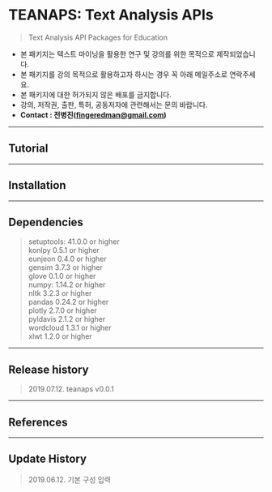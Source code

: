 # TEANAPS: Text Analysis APIs
> Text Analysis API Packages for Education

- 본 패키지는 텍스트 마이닝을 활용한 연구 및 강의를 위한 목적으로 제작되었습니다.
- 본 패키지를 강의 목적으로 활용하고자 하시는 경우 꼭 아래 메일주소로 연락주세요.
- 본 패키지에 대한 허가되지 않은 배포를 금지합니다.
- 강의, 저작권, 출판, 특허, 공동저자에 관련해서는 문의 바랍니다.
- **Contact : 전병진(fingeredman@gmail.com)**

---
## Tutorial

---
## Installation

---
## Dependencies
> setuptools: 41.0.0 or higher  
> konlpy 0.5.1 or higher  
> eunjeon 0.4.0 or higher  
> gensim 3.7.3 or higher  
> glove 0.1.0 or higher  
> numpy: 1.14.2 or higher  
> nltk 3.2.3 or higher  
> pandas 0.24.2 or higher  
> plotly 2.7.0 or higher  
> pyldavis 2.1.2 or higher  
> wordcloud 1.3.1 or higher  
> xlwt 1.2.0 or higher

---
## Release history
> 2019.07.12. teanaps v0.0.1  

---
## References

---
## Update History
> 2019.06.12. 기본 구성 입력  
